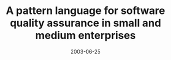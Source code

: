 ---
abstract: ''
authors:
- Armin Scherz
- Wolfgang Zuser
- Thomas Grechenig
date: '2003-06-25'
featured: false
links:
- name: Publik
  url: https://publik.tuwien.ac.at/showentry.php?ID=138181&lang=2
publication: 'Talk: European Conference on Pattern Languages of Programs, Irsee, Germany;
  06-25-2003 - 06-29-2003; in: "Proceedings of Europlop 2003", (2003), ISBN: 3-87940-788-6;
  828 - 849'
publication_types:
- '1'
publishDate: '2003-06-25'
title: A pattern language for software quality assurance in small and medium enterprises
url_pdf: ''
---